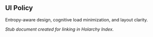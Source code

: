 ## UI Policy

Entropy-aware design, cognitive load minimization, and layout clarity.

_Stub document created for linking in Holarchy Index._